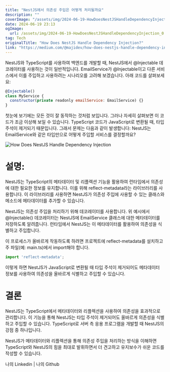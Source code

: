 ```yaml
---
title: "NestJS에서 의존성 주입은 어떻게 처리될까요"
description: ""
coverImage: "/assets/img/2024-06-19-HowDoesNestJSHandleDependencyInjection_0.png"
date: 2024-06-19 23:13
ogImage: 
  url: /assets/img/2024-06-19-HowDoesNestJSHandleDependencyInjection_0.png
tag: Tech
originalTitle: "How Does NestJS Handle Dependency Injection?"
link: "https://medium.com/@majidev/how-does-nestjs-handle-dependency-injection-60a1b5b4bc2d"
---
```



NestJS와 TypeScript를 사용하여 백엔드를 개발할 때, NestJS에서 @Injectable 데코레이터를 사용하는 것이 일반적입니다. EmailService가 @Injectable이고 다른 서비스에서 이를 주입하고 사용하려는 시나리오를 고려해 보겠습니다. 아래 코드를 살펴보세요:

```js
@Injectable()
class MyService {
  constructor(private readonly emailService: EmailService) {}
}
```

첫눈에 보기에는 모든 것이 잘 동작하는 것처럼 보입니다. 그러나 자세히 살펴보면 이 코드가 조금 이상해 보일 수 있습니다. TypeScript 코드가 JavaScript로 변환될 때, 타입 주석이 제거되기 때문입니다. 그래서 문제는 다음과 같이 발생합니다: NestJS는 EmailService와 같은 타입만으로 어떻게 주입할 서비스를 결정할까요?

![How Does NestJS Handle Dependency Injection](/assets/img/2024-06-19-HowDoesNestJSHandleDependencyInjection_0.png)

<div class="content-ad"></div>

# 설명:

NestJS는 TypeScript의 메타데이터 및 리플렉션 기능을 활용하여 런타임에서 의존성에 대한 필요한 정보를 유지합니다. 이를 위해 reflect-metadata라는 라이브러리를 사용합니다. 이 라이브러리를 사용하면 NestJS가 의존성 주입에 사용할 수 있는 클래스와 메소드에 메타데이터를 추가할 수 있습니다.

NestJS는 의존성 주입을 처리하기 위해 데코레이터를 사용합니다. 위 예시에서 @Injectable() 데코레이터는 NestJS에 EmailService 클래스에 대한 메타데이터를 저장하도록 알려줍니다. 런타임에서 NestJS는 이 메타데이터를 활용하여 의존성을 식별하고 주입합니다.

이 프로세스가 올바르게 작동하도록 하려면 프로젝트에 reflect-metadata를 설치하고 주 파일(예: main.ts)에서 import해야 합니다.

<div class="content-ad"></div>

```js
import 'reflect-metadata';
```

이렇게 하면 NestJS가 JavaScript로 변환될 때 타입 주석이 제거되어도 메타데이터 정보를 사용하여 의존성을 올바르게 식별하고 주입할 수 있습니다.

# 결론

NestJS는 TypeScript에서 메타데이터와 리플렉션을 사용하여 의존성을 효과적으로 관리합니다. 이 기능을 통해 NestJS는 타입 주석이 제거되어도 올바르게 의존성을 식별하고 주입할 수 있습니다. TypeScript로 서버 측 응용 프로그램을 개발할 때 NestJS의 강점 중 하나입니다.

<div class="content-ad"></div>

NestJS가 메타데이터와 리플렉션을 통해 의존성 주입을 처리하는 방식을 이해하면 TypeScript와 NestJS의 힘을 최대로 발휘하면서 더 견고하고 유지보수가 쉬운 코드를 작성할 수 있습니다.

나의 Linkedin | 나의 Github